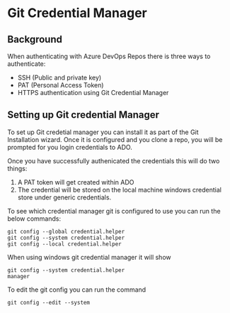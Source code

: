 # Git Credential Manager
## Background
When authenticating with Azure DevOps Repos there is three ways to authenticate:
* SSH (Public and private key)
* PAT (Personal Access Token)
* HTTPS authentication using Git Credential Manager

## Setting up Git credential Manager
To set up Git credetial manager you can install it as part of the Git Installation wizard.
Once it is configured and you clone a repo, you will be prompted for you login credentials to ADO.

Once you have successfully authenicated the credentials this will do two things:

1. A PAT token will get created within ADO
2. The credential will be stored on the local machine windows credential store under generic credentials.

To see which credential manager git is configured to use you can run the below commands:

```
git config --global credential.helper
git config --system credential.helper
git config --local credential.helper

``` 
When using windows git credential manager it will show
```
git config --system credential.helper
manager
```
To edit the git config you can run the command
```
git config --edit --system
```